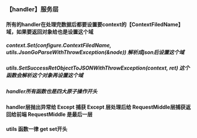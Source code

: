 ### 【handler】服务层
#### 所有的handler在处理完数据后都要设置要context的【ContextFiledName】域，如果要返回对象给也是设置这个域
##### context.Set(configure.ContextFiledName, utils.JsonGoParseWithThrowException(&node))   解析成json后设置这个域
##### utils.SetSuccessRetObjectToJSONWithThrowException(context, ret)                       这个函数会解析这个对象再设置这个域
##### handler所有函数也是四大原子操作开头
#### handler层抛出异常给 Except 捕获 Except 层处理后给 RequestMiddle层捕获返回给前端 RequestMiddle 是最后一层

#### utils 函数一律 get set开头 